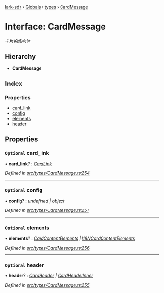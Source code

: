 [lark-sdk](../README.md) › [Globals](../globals.md) › [types](../modules/types.md) › [CardMessage](types.cardmessage.md)

# Interface: CardMessage

卡片的结构体

## Hierarchy

* **CardMessage**

## Index

### Properties

* [card_link](types.cardmessage.md#optional-card_link)
* [config](types.cardmessage.md#optional-config)
* [elements](types.cardmessage.md#optional-elements)
* [header](types.cardmessage.md#optional-header)

## Properties

### `Optional` card_link

• **card_link**? : *[CardLink](types.cardlink.md)*

*Defined in [src/types/CardMessage.ts:254](https://github.com/TbhT/lark-sdk/blob/e3605bb/src/types/CardMessage.ts#L254)*

___

### `Optional` config

• **config**? : *undefined | object*

*Defined in [src/types/CardMessage.ts:251](https://github.com/TbhT/lark-sdk/blob/e3605bb/src/types/CardMessage.ts#L251)*

___

### `Optional` elements

• **elements**? : *[CardContentElements](types.cardcontentelements.md) | [I18NCardContentElements](types.i18ncardcontentelements.md)*

*Defined in [src/types/CardMessage.ts:256](https://github.com/TbhT/lark-sdk/blob/e3605bb/src/types/CardMessage.ts#L256)*

___

### `Optional` header

• **header**? : *[CardHeader](types.cardheader.md) | [CardHeaderInner](types.cardheaderinner.md)*

*Defined in [src/types/CardMessage.ts:255](https://github.com/TbhT/lark-sdk/blob/e3605bb/src/types/CardMessage.ts#L255)*
